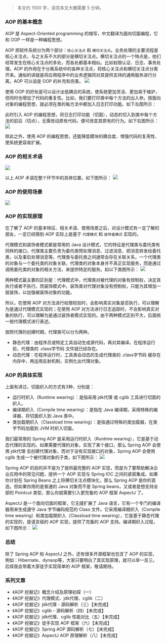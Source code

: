 > 本文约 1500 字，读完本文大概需要 5 分钟。

### AOP 的基本概念
AOP 是 Aspect-Oriented programming 的缩写，中文翻译为面向切面编程，它和 OOP 一样是一种编程思想。

AOP 把软件系统分为两个部分：`核心关注点` 和 `横切关注点`。业务处理的主要流程是核心关注点，与之关系不大的部分是横切关注点。横切关注点的一个特点是，他们经常发生在核心关注点的多处，而各处都基本相似。比如权限认证、日志、事务处理。AOP 的作用在于分离系统中的各种关注点，将核心关注点和横切关注点分离开来。通俗的讲就是将应用程序中的业务逻辑同对其提供支持的通用服务进行分离，AOP 可以说是 OOP 的补充和完善。
![](http://qn.shisb.com/blog/aop/1/1pool.jpg)

使用 OOP 的好处是可以设计出低耦合的系统，使系统更加灵活、更加易于维护，但同时也增加了代码的重复性。比如，我们要打印类中每个方法的出入参。按面向对象的编程思想，就必须在类的每方法中都加入日志打印功能。如下左图所示：

此时引入 AOP 的编程思想，将日志打印功能（切面），动态的切入到类中每个方法的前后（切点），无需改动原有代码，便可改变其原有的行为。如下右图所示：
![](http://qn.shisb.com/blog/aop/1/2pool.jpg)

除此之外，使用 AOP 的编程思想，还能降低模块的耦合度、增强代码的复用性、使系统更容易扩展。

### AOP 的相关术语
![](http://qn.shisb.com/blog/aop/1/3pool.jpg)

以上 AOP 术语在整个环节中的具体位置，如下图所示：
![](http://qn.shisb.com/blog/aop/1/4pool.jpg)

### AOP 的使用场景
![](http://qn.shisb.com/blog/aop/1/5pool.jpg)

### AOP 的实现原理
在了解了 AOP 的基本特征、相关术语、使用场景之后，对设计模式有一定了解的朋友，一定已经猜到 AOP 实际上是基于 `代理模式` 和 `装饰者模式` 实现的。

代理模式和装饰者模式都是常用的 Java 设计模式，它的特征是代理类与委托类有同样的接口，代理类主要负责为委托类预处理消息、过滤消息、把消息转发给委托类，以及事后处理消息等。代理类与委托类之间通常会存在关联关系，一个代理类的对象与一个委托类的对象关联，代理类的对象本身并不真正实现服务，而是通过调用委托类的对象的相关方法，来提供特定的服务。如以下类图所示：
![](http://qn.shisb.com/blog/aop/1/6pool.jpg)

两种模式最主要的区别是：代理模式中，代理类对被代理的对象有控制权，决定其执行或者不执行。而装饰模式中，装饰类对代理对象没有控制权，只能为其增加一层装饰，以加强被装饰对象的功能。

所以，在使用 AOP 对方法进行权限校验时，会影响真实对象是否执行，可以理解为是通过代理模式实现的；在使用 AOP 对方法进行日志追踪时，不会影响真实对象的执行，可以理解为是通过装饰者模式实现的。由于两种模式区别不大，后面统一按代理模式进行表述。

按照代理的创建时期，代理类可以分为两种。
+ 静态代理：由程序员或特定工具自动生成源代码，再对其编译。在程序运行前，代理类的 .class字节码 文件就已经存在。
+ 动态代理：在程序运行时，工具类会动态的生成代理类的 .class字节码 缓存在内存中，再运用反射机制，实例化出代理对象。

### AOP 的具体实现
上面有讲过，切面织入的方式有3种，分别是：
- 运行时织入（Runtime wearing）：是指采用 jdk代理 或 cglib 工具进行切面的织入。
- 编译期织入（Compile time wearing）：是指在 Java 编译期，采用特殊的编译器，将切面织入到 Java 类中。
- 类加载期织入（Classload time wearing）：是指通过特殊的类加载器，在类字节码加载到 JVM 时织入切面。

我们最常用的 Spring AOP 是采用运行时织入（Runtime wearing），它是基于动态代理的实现的。如果需要代理的对象，实现了某个接口，那么 Spring AOP 会使用 jdk代理 去创建代理对象，而对于没有实现接口的对象，Spring AOP 会使用 cglib 生成一个被代理对象的子类，如下图所示：
![](http://qn.shisb.com/blog/aop/1/7pool.jpg)

Spring AOP 的目的并不是为了提供最完整的 AOP 实现，而是为了要帮助解决企业应用中的常见问题，提供一个 AOP 实现与 Spring IOC 之间的紧密集成。如果你计划在 Spring Beans 之上将横切关注点模块化，那么 Spring AOP 是你的首选。但如果你用的是普通的 Java 对象而不是 Spring beans，又或者是想支持全部的 Pointcut 类型，那么你就需要引入更完备的 AOP 框架 AspectJ 了。

AspectJ 是一个面向切面的框架，它无缝扩展了 Java 语言，它有一个专门的编译器用来生成遵守 Java 字节编码规范的 Class 文件。它采用编译期织入（Compile time wearing）和类加载期织入（Classload time wearing），它是基于静态代理的实现的，是语言级的 AOP 实现，提供了完备的 AOP 支持。编译期织入过程，如下图所示：
![](http://qn.shisb.com/blog/aop/1/8pool.jpg)

### 总结

除了 Spring AOP 和 AspectJ 之外，还有很多开源框架也包含了 AOP 的实现，例如：Hibernate、dynaop等，大家只要明白了其实现原理，就可以举一反三。后续我会带着大家徒手实现简单的 AOP 框架，敬请期待。

### 系列文章
- 《AOP 挖掘记》概念介绍及原理初探（一）
- 《AOP 挖掘记》代理模式、jdk代理、cglib（二）
- 《AOP 挖掘记》jdk代理 - 源码解析（三）【未完成】
- 《AOP 挖掘记》cglib - 源码解析（四）【未完成】
- 《AOP 挖掘记》jdk代理、cglib 性能对比（五）【未完成】
- 《AOP 挖掘记》徒手实现 AOP 框架（六）【未完成】
- 《AOP 挖掘记》Spring AOP 源码解析（七）【未完成】
- 《AOP 挖掘记》AspectJ AOP 原理解析（八）【未完成】